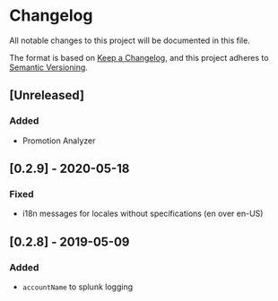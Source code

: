 # Changelog

All notable changes to this project will be documented in this file.

The format is based on [Keep a Changelog](https://keepachangelog.com/en/1.0.0/),
and this project adheres to [Semantic Versioning](https://semver.org/spec/v2.0.0.html).

## [Unreleased]

### Added

- Promotion Analyzer

## [0.2.9] - 2020-05-18

### Fixed

- i18n messages for locales without specifications (en over en-US)

## [0.2.8] - 2019-05-09

### Added

- `accountName` to splunk logging
